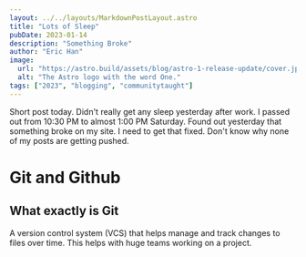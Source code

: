 ```yaml
---
layout: ../../layouts/MarkdownPostLayout.astro
title: "Lots of Sleep"
pubDate: 2023-01-14
description: "Something Broke"
author: "Eric Han"
image:
  url: "https://astro.build/assets/blog/astro-1-release-update/cover.jpeg"
  alt: "The Astro logo with the word One."
tags: ["2023", "blogging", "communitytaught"]
---
```


Short post today. Didn't really get any sleep yesterday after work. I passed out from 10:30 PM to almost 1:00 PM Saturday. Found out yesterday that something broke on my site. I need to get that fixed. Don't know why none of my posts are getting pushed.

# Git and Github

## What exactly is Git

A version control system (VCS) that helps manage and track changes to files over time. This helps with huge teams working on a project.
